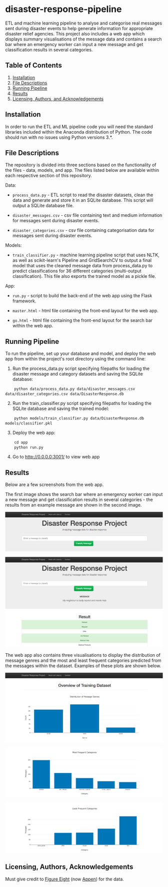 # disaster-response-pipeline
ETL and machine learning pipeline to analyse and categorise real messages sent during disaster events to help generate information for appropriate disaster relief agencies. This project also includes a web app which displays summary visualisations of the message data and contains a search bar where an emergency worker can input a new message and get classification results in several categories.

## Table of Contents

1. [Installation](#installation)
2. [File Descriptions](#files)
3. [Running Pipeline](#running)
4. [Results](#results)
5. [Licensing, Authors, and Acknowledgements](#licensing)

## Installation <a name="installation"></a>

In order to run the ETL and ML pipeline code you will need the standard libraries included within the Anaconda distribution of Python. The code should run with no issues using Python versions 3.*.

## File Descriptions <a name="files"></a>

The repository is divided into three sections based on the functionality of the files - data, models, and app. The files listed below are available within each respective section of this repository.

Data:

- `process_data.py` - ETL script to read the disaster datasets, clean the data and generate and store it in an SQLite database. This script will output a SQLite database file.

- `disaster_messages.csv` - csv file containing text and medium information for messages sent during disaster events.

- `disaster_categories.csv` - csv file containing categorisation data for messages sent during disaster events.

Models:

- `train_classifier.py` - machine learning pipeline script that uses NLTK, as well as scikit-learn's Pipeline and GridSearchCV to output a final model that uses the cleaned message data from process_data.py to predict classifications for 36 different categories (multi-output classification). This file also exports the trained model as a pickle file. 

App:

- `run.py` - script to build the back-end of the web app using the Flask framework.

- `master.html` - html file containing the front-end layout for the web app.

- `go.html` - html file containing the front-end layout for the search bar within the web app.

## Running Pipeline<a name="running"></a>

To run the pipeline, set up your database and model, and deploy the web app from within the project's root directory using the command line:

1. Run the process_data.py script specifying filepaths for loading the disaster message and category datasets and saving the SQLite database:

```
    python data/process_data.py data/disaster_messages.csv data/disaster_categories.csv data/DisasterResponse.db
```

2. Run the train_classifier.py script specifying filepaths for loading the SQLite database and saving the trained model:

```
    python models/train_classifier.py data/DisasterResponse.db models/classifier.pkl
```

3. Deploy the web app:

```
    cd app
    python run.py
```

4. Go to http://0.0.0.0:3001/ to view web app

## Results<a name="results"></a>

Below are a few screenshots from the web app.

The first image shows the search bar where an emergency worker can input a new message and get classification results in several categories - the results from an example message are shown in the second image.

![search bar](https://github.com/greg-jones-code/disaster-response-pipeline/blob/main/images/search-bar.png)

![search bar results](https://github.com/greg-jones-code/disaster-response-pipeline/blob/main/images/search-bar-results.png)

The web app also contains three visualisations to display the distribution of message genres and the most and least frequent categories predicted from the messages within the dataset. Examples of these plots are shown below.

![distribution of message genres](https://github.com/greg-jones-code/disaster-response-pipeline/blob/main/images/distribution-of-message-genres-plot.png)

![most frequent categories](https://github.com/greg-jones-code/disaster-response-pipeline/blob/main/images/most-frequent-categories-plot.png)

![least frequent categories](https://github.com/greg-jones-code/disaster-response-pipeline/blob/main/images/least-frequent-categories-plot.png)

## Licensing, Authors, Acknowledgements<a name="licensing"></a>

Must give credit to [Figure Eight](https://www.figure-eight.com/) (now [Appen](https://appen.com/?ref=Welcome.AI)) for the data.